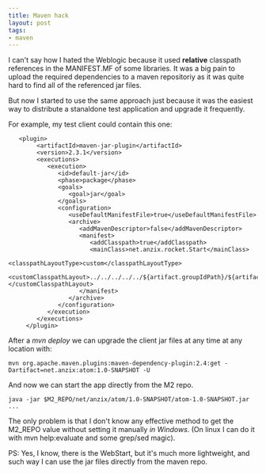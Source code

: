 ```yaml
---
title: Maven hack
layout: post
tags:
- maven
---
```


I can't say how I hated the Weblogic because it used **relative** classpath references in the MANIFEST.MF of some libraries. It was a big pain to upload the required dependencies to a maven repositoriy as it was quite hard to find all of the referenced jar files.

But now I started to use the same approach just because it was the easiest way to distribute a stanaldone test application and upgrade it frequently.


For example, my test client could contain this one:


       <plugin>
            <artifactId>maven-jar-plugin</artifactId>
            <version>2.3.1</version>
            <executions>
               <execution>
                  <id>default-jar</id>
                  <phase>package</phase>
                  <goals>
                     <goal>jar</goal>
                  </goals>
                  <configuration>
                     <useDefaultManifestFile>true</useDefaultManifestFile>
                     <archive>
                        <addMavenDescriptor>false</addMavenDescriptor>
                        <manifest>
                           <addClasspath>true</addClasspath>
                           <mainClass>net.anzix.rocket.Start</mainClass>
                           <classpathLayoutType>custom</classpathLayoutType>
                           <customClasspathLayout>../../../../../${artifact.groupIdPath}/${artifact.artifactId}/${artifact.baseVersion}/${artifact.artifactId}-${artifact.baseVersion}${dashClassifier?}.${artifact.extension}</customClasspathLayout>
                        </manifest>
                     </archive>
                  </configuration>
               </execution>
            </executions>
         </plugin>



After a *mvn deploy* we can upgrade the client jar files at any time at any location with:

    mvn org.apache.maven.plugins:maven-dependency-plugin:2.4:get -Dartifact=net.anzix:atom:1.0-SNAPSHOT -U


And now we can start the app directly from the M2 repo.

    java -jar $M2_REPO/net/anzix/atom/1.0-SNAPSHOT/atom-1.0-SNAPSHOT.jar ...

The only problem is that I don't know any effective method to get the M2_REPO value without setting it manually *in Windows*. (On linux I can do it with mvn help:evaluate and some grep/sed magic).

PS: Yes, I know, there is the WebStart, but it's much more lightweight, and such way I can use the jar files directly from the maven repo.




